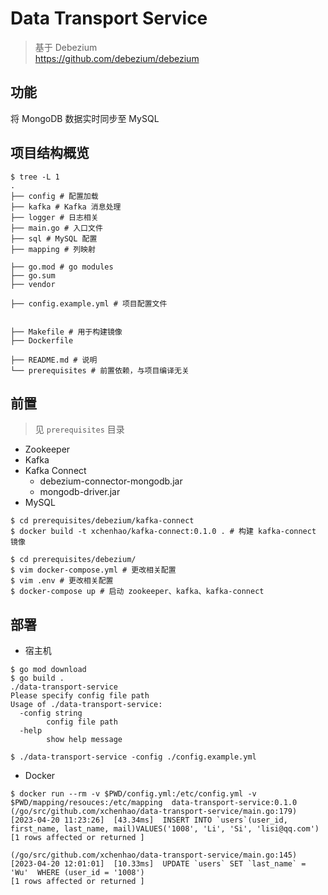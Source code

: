 # Data Transport Service
> 基于 Debezium <br/>
> https://github.com/debezium/debezium

## 功能
将 MongoDB 数据实时同步至 MySQL

## 项目结构概览
```shell
$ tree -L 1
.
├── config # 配置加载
├── kafka # Kafka 消息处理
├── logger # 日志相关
├── main.go # 入口文件
├── sql # MySQL 配置
├── mapping # 列映射

├── go.mod # go modules
├── go.sum
├── vendor

├── config.example.yml # 项目配置文件


├── Makefile # 用于构建镜像
├── Dockerfile

├── README.md # 说明
└── prerequisites # 前置依赖，与项目编译无关
```

## 前置
> 见 `prerequisites` 目录
- Zookeeper
- Kafka
- Kafka Connect
    + debezium-connector-mongodb.jar
    + mongodb-driver.jar
- MySQL

```shell
$ cd prerequisites/debezium/kafka-connect
$ docker build -t xchenhao/kafka-connect:0.1.0 . # 构建 kafka-connect 镜像

$ cd prerequisites/debezium/
$ vim docker-compose.yml # 更改相关配置
$ vim .env # 更改相关配置
$ docker-compose up # 启动 zookeeper、kafka、kafka-connect
```

## 部署
- 宿主机
```shell
$ go mod download
$ go build .
./data-transport-service
Please specify config file path
Usage of ./data-transport-service:
  -config string
        config file path
  -help
        show help message

$ ./data-transport-service -config ./config.example.yml
```

- Docker
```shell
$ docker run --rm -v $PWD/config.yml:/etc/config.yml -v $PWD/mapping/resouces:/etc/mapping  data-transport-service:0.1.0
(/go/src/github.com/xchenhao/data-transport-service/main.go:179)
[2023-04-20 11:23:26]  [43.34ms]  INSERT INTO `users`(user_id, first_name, last_name, mail)VALUES('1008', 'Li', 'Si', 'lisi@qq.com')
[1 rows affected or returned ]

(/go/src/github.com/xchenhao/data-transport-service/main.go:145)
[2023-04-20 12:01:01]  [10.33ms]  UPDATE `users` SET `last_name` = 'Wu'  WHERE (user_id = '1008')
[1 rows affected or returned ]
```